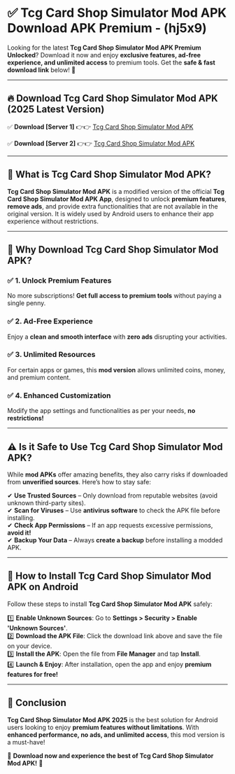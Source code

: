 
# ✅ Tcg Card Shop Simulator Mod APK Download APK Premium -  (hj5x9) 

Looking for the latest **Tcg Card Shop Simulator Mod APK Premium Unlocked**? Download it now and enjoy **exclusive features, ad-free experience, and unlimited access** to premium tools. Get the **safe & fast download link** below! 🚀

---

## 🔥 Download Tcg Card Shop Simulator Mod APK (2025 Latest Version)

✅ **Download [Server 1]** 👉👉 [Tcg Card Shop Simulator Mod APK ](https://apkcomod.com?title=Tcg_Card_Shop_Simulator_Mod_APK)  

✅ **Download [Server 2]** 👉👉 [Tcg Card Shop Simulator Mod APK ](https://apkcomod.com?title=Tcg_Card_Shop_Simulator_Mod_APK)  


---

## 📌 What is Tcg Card Shop Simulator Mod APK?

**Tcg Card Shop Simulator Mod APK** is a modified version of the official **Tcg Card Shop Simulator Mod APK App**, designed to unlock **premium features**, **remove ads**, and provide extra functionalities that are not available in the original version. It is widely used by Android users to enhance their app experience without restrictions.

---

## 🌟 Why Download Tcg Card Shop Simulator Mod APK?

### ✅ 1. Unlock Premium Features
No more subscriptions! **Get full access to premium tools** without paying a single penny.

### ✅ 2. Ad-Free Experience
Enjoy a **clean and smooth interface** with **zero ads** disrupting your activities.

### ✅ 3. Unlimited Resources
For certain apps or games, this **mod version** allows unlimited coins, money, and premium content.

### ✅ 4. Enhanced Customization
Modify the app settings and functionalities as per your needs, **no restrictions!**

---

## ⚠️ Is it Safe to Use Tcg Card Shop Simulator Mod APK?

While **mod APKs** offer amazing benefits, they also carry risks if downloaded from **unverified sources**. Here’s how to stay safe:

✔ **Use Trusted Sources** – Only download from reputable websites (avoid unknown third-party sites).  
✔ **Scan for Viruses** – Use **antivirus software** to check the APK file before installing.  
✔ **Check App Permissions** – If an app requests excessive permissions, **avoid it!**  
✔ **Backup Your Data** – Always **create a backup** before installing a modded APK.

---

## 📲 How to Install Tcg Card Shop Simulator Mod APK on Android

Follow these steps to install **Tcg Card Shop Simulator Mod APK** safely:

1️⃣ **Enable Unknown Sources**: Go to **Settings > Security > Enable 'Unknown Sources'**.  
2️⃣ **Download the APK File**: Click the download link above and save the file on your device.  
3️⃣ **Install the APK**: Open the file from **File Manager** and tap **Install**.  
4️⃣ **Launch & Enjoy**: After installation, open the app and enjoy **premium features for free!**

---

## 🚀 Conclusion

**Tcg Card Shop Simulator Mod APK 2025** is the best solution for Android users looking to enjoy **premium features without limitations**. With **enhanced performance, no ads, and unlimited access**, this mod version is a must-have!

🔻 **Download now and experience the best of Tcg Card Shop Simulator Mod APK!** 🔻


